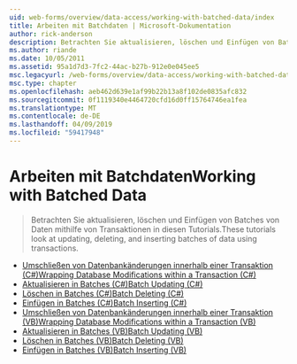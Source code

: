 ```yaml
---
uid: web-forms/overview/data-access/working-with-batched-data/index
title: Arbeiten mit Batchdaten | Microsoft-Dokumentation
author: rick-anderson
description: Betrachten Sie aktualisieren, löschen und Einfügen von Batches von Daten mithilfe von Transaktionen in diesen Tutorials.
ms.author: riande
ms.date: 10/05/2011
ms.assetid: 95a1d7d3-7fc2-44ac-b27b-912e0e045ee5
msc.legacyurl: /web-forms/overview/data-access/working-with-batched-data
msc.type: chapter
ms.openlocfilehash: aeb462d639e1af99b22b13a8f102de0835afc832
ms.sourcegitcommit: 0f1119340e4464720cfd16d0ff15764746ea1fea
ms.translationtype: MT
ms.contentlocale: de-DE
ms.lasthandoff: 04/09/2019
ms.locfileid: "59417948"
---
```

# <a name="working-with-batched-data"></a><span data-ttu-id="611af-103">Arbeiten mit Batchdaten</span><span class="sxs-lookup"><span data-stu-id="611af-103">Working with Batched Data</span></span>

> <span data-ttu-id="611af-104">Betrachten Sie aktualisieren, löschen und Einfügen von Batches von Daten mithilfe von Transaktionen in diesen Tutorials.</span><span class="sxs-lookup"><span data-stu-id="611af-104">These tutorials look at updating, deleting, and inserting batches of data using transactions.</span></span>


- [<span data-ttu-id="611af-105">Umschließen von Datenbankänderungen innerhalb einer Transaktion (C#)</span><span class="sxs-lookup"><span data-stu-id="611af-105">Wrapping Database Modifications within a Transaction (C#)</span></span>](wrapping-database-modifications-within-a-transaction-cs.md)
- [<span data-ttu-id="611af-106">Aktualisieren in Batches (C#)</span><span class="sxs-lookup"><span data-stu-id="611af-106">Batch Updating (C#)</span></span>](batch-updating-cs.md)
- [<span data-ttu-id="611af-107">Löschen in Batches (C#)</span><span class="sxs-lookup"><span data-stu-id="611af-107">Batch Deleting (C#)</span></span>](batch-deleting-cs.md)
- [<span data-ttu-id="611af-108">Einfügen in Batches (C#)</span><span class="sxs-lookup"><span data-stu-id="611af-108">Batch Inserting (C#)</span></span>](batch-inserting-cs.md)
- [<span data-ttu-id="611af-109">Umschließen von Datenbankänderungen innerhalb einer Transaktion (VB)</span><span class="sxs-lookup"><span data-stu-id="611af-109">Wrapping Database Modifications within a Transaction (VB)</span></span>](wrapping-database-modifications-within-a-transaction-vb.md)
- [<span data-ttu-id="611af-110">Aktualisieren in Batches (VB)</span><span class="sxs-lookup"><span data-stu-id="611af-110">Batch Updating (VB)</span></span>](batch-updating-vb.md)
- [<span data-ttu-id="611af-111">Löschen in Batches (VB)</span><span class="sxs-lookup"><span data-stu-id="611af-111">Batch Deleting (VB)</span></span>](batch-deleting-vb.md)
- [<span data-ttu-id="611af-112">Einfügen in Batches (VB)</span><span class="sxs-lookup"><span data-stu-id="611af-112">Batch Inserting (VB)</span></span>](batch-inserting-vb.md)

